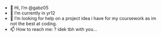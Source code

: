 - 👋 Hi, I’m @gabz05
- 🌱 I’m currently in yr12
- 💞️ I’m looking for help on a project idea i have for my coursework as im not the best at coding.
- 📫 How to reach me: ? idek tbh with you...

<!---
gabz05/gabz05 is a ✨ special ✨ repository because its `README.md` (this file) appears on your GitHub profile.
You can click the Preview link to take a look at your changes.
--->
